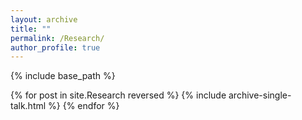 ```yaml
---
layout: archive
title: ""
permalink: /Research/
author_profile: true
---
```


{% include base_path %}

{% for post in site.Research reversed %}
  {% include archive-single-talk.html %}
{% endfor %}

<!-- 加reversed进行反序 -->
